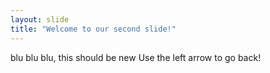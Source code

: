 ```yaml
---
layout: slide
title: "Welcome to our second slide!"
---
```

blu blu blu, this should be new
Use the left arrow to go back!
